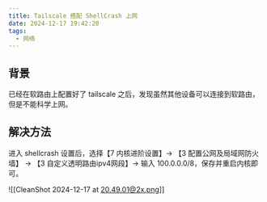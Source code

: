 ```yaml
---
title: Tailscale 搭配 ShellCrash 上网
date: 2024-12-17 19:42:20
tags:
  - 网络
---
```

## 背景
已经在软路由上配置好了 tailscale 之后，发现虽然其他设备可以连接到软路由，但是不能科学上网。

## 解决方法
进入 shellcrash 设置后，选择【7 内核进阶设置】-> 【3 配置公网及局域网防火墙】 -> 【3 自定义透明路由ipv4网段】-> 输入 100.0.0.0/8，保存并重启内核即可。

![[CleanShot 2024-12-17 at 20.49.01@2x.png]]